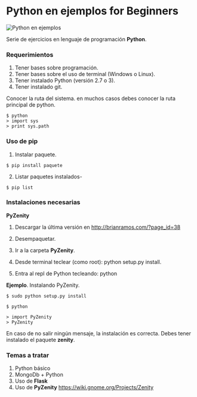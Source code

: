 # Python en ejemplos for Beginners

![Python en ejemplos](http://1.bp.blogspot.com/-J_ftL7JEuy4/U3k5Dy4je2I/AAAAAAAAAtI/K-Uo123XOcA/s1600/Sin+t%C3%ADtulo-1.png "Python en ejemplos")

Serie de ejercicios en lenguaje de programación **Python**.


### Requerimientos

1. Tener bases sobre programación.
2. Tener bases sobre el uso de terminal (Windows o Linux).
3. Tener instalado Python (versión 2.7 o 3).
4. Tener instalado git.



Conocer la ruta del sistema. en muchos casos debes conocer la ruta principal de python.

```
$ python 
> import sys
> print sys.path
```

### Uso de pip

1. Instalar paquete.

```
$ pip install paquete
```

2. Listar paquetes instalados-

```
$ pip list
```


### Instalaciones necesarias


**PyZenity** 

1. Descargar la última versión en http://brianramos.com/?page_id=38

2. Desempaquetar.
3. Ir a la carpeta **PyZenity**.
4. Desde terminal teclear (como root): python setup.py install.
5. Entra al repl de Python tecleando: python 


**Ejemplo**. Instalando PyZenity. 

```
$ sudo python setup.py install

$ python 

> import PyZenity
> PyZenity

```

En caso de no salir ningún mensaje, la instalación es correcta. Debes tener instalado el paquete **zenity**. 



### Temas a tratar

1. Python básico
2. MongoDb + Python
2. Uso de **Flask** 
3. Uso de **PyZenity** https://wiki.gnome.org/Projects/Zenity
